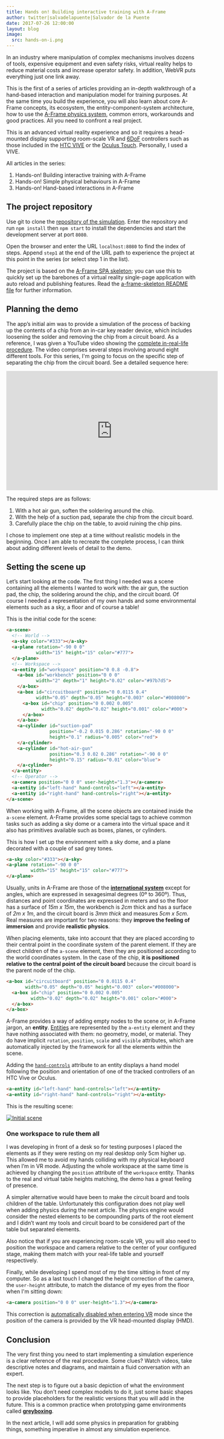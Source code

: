```yaml
---
title: Hands on! Building interactive training with A-Frame
author: twitter|salvadelapuente|Salvador de la Puente
date: 2017-07-26 12:00:00
layout: blog
image:
  src: hands-on-i.png
---
```


In an industry where manipulation of complex mechanisms involves dozens of tools, expensive equipment and even safety risks, virtual reality helps to reduce material costs and increase operator safety. In addition, WebVR puts everything just one link away.

This is the first of a series of articles providing an in-depth walkthrough of a hand-based interaction and manipulation model for training purposes. At the same time you build the experience, you will also learn about core A-Frame concepts, its ecosystem, the entity-component-system architecture, how to use the [A-Frame physics system](https://hacks.mozilla.org/2017/05/having-fun-with-physics-and-a-frame/), common errors, workarounds and good practices. All you need to confront a real project.

This is an advanced virtual reality experience and so it requires a head-mounted display supporting room-scale VR and [6DoF](https://en.wikipedia.org/wiki/Six_degrees_of_freedom) controllers such as those included in the [HTC VIVE](https://www.vive.com/us/product/#controller-intro) or the [Oculus Touch](https://www.oculus.com/rift). Personally, I used a VIVE.

All articles in the series:

  1. Hands-on! Building interactive training with A-Frame
  2. Hands-on! Simple physical behaviours in A-Frame
  3. Hands-on! Hand-based interactions in A-Frame

## The project repository

Use git to clone the [repository of the simulation](https://github.com/delapuente/aframe-interactive-training). Enter the repository and run `npm install` then `npm start` to install the dependencies and start the development server at port `8080`.

Open the browser and enter the URL `localhost:8080` to find the index of steps. Append `step1` at the end of the URL path to experience the project at this point in the series (or select step 1 in the list).

The project is based on the [A-Frame SPA skeleton](https://github.com/delapuente/aframe-spa-skeleton); you can use this to quickly set up the barebones of a virtual reality single-page application with auto reload and publishing features. Read the [a-frame-skeleton README file](https://github.com/delapuente/aframe-spa-skeleton#a-frame-spa-skeleton) for further information.

## Planning the demo

The app’s initial aim was to provide a simulation of the process of backing up the contents of a chip from an in-car key reader device, which includes loosening the solder and removing the chip from a circuit board. As a reference, I was given a YouTube video showing the [complete in-real-life procedure](https://youtu.be/qFGX3AHVLqA?t=90). The video comprises several steps involving around eight different tools. For this series, I'm going to focus on the specific step of separating the chip from the circuit board. See a detailed sequence here:

<iframe width="560" height="315" src="https://www.youtube.com/embed/tHP2kX6aAZM?rel=0&amp;showinfo=0" frameborder="0" allowfullscreen></iframe>

The required steps are as follows:

  1. With a hot air gun, soften the soldering around the chip.
  2. With the help of a suction pad, separate the chip from the circuit board.
  3. Carefully place the chip on the table, to avoid ruining the chip pins.

I chose to implement one step at a time without realistic models in the beginning. Once I am able to recreate the complete process, I can think about adding different levels of detail to the demo.

## Setting the scene up

Let’s start looking at the code. The first thing I needed was a scene containing all the elements I wanted to work with: the air gun, the suction pad, the chip, the soldering around the chip, and the circuit board. Of course I needed a representation of my own hands and some environmental elements such as a sky, a floor and of course a table!

This is the initial code for the scene:

```html
<a-scene>
  <!-- World -->
  <a-sky color="#333"></a-sky>
  <a-plane rotation="-90 0 0"
           width="15" height="15" color="#777">
  </a-plane>
  <!-- Workspace -->
  <a-entity id="workspace" position="0 0.8 -0.8">
    <a-box id="workbench" position="0 0 0"
           width="2" depth="1" height="0.02" color="#97b7d5">
    </a-box>
    <a-box id="circuitboard" position="0 0.0115 0.4"
           width="0.05" depth="0.05" height="0.003" color="#008000">
      <a-box id="chip" position="0 0.002 0.005"
             width="0.02" depth="0.02" height="0.001" color="#000">
      </a-box>
    </a-box>
    <a-cylinder id="suction-pad"
                position="-0.2 0.015 0.286" rotation="-90 0 0"
                height="0.1" radius="0.005" color="red">
    </a-cylinder>
    <a-cylinder id="hot-air-gun"
                position="0.3 0.02 0.286" rotation="-90 0 0"
                height="0.15" radius="0.01" color="blue">
    </a-cylinder>
  </a-entity>
  <!-- Operator -->
  <a-camera position="0 0 0" user-height="1.3"></a-camera>
  <a-entity id="left-hand" hand-controls="left"></a-entity>
  <a-entity id="right-hand" hand-controls="right"></a-entity>
</a-scene>
```

When working with A-Frame, all the scene objects are contained inside the `a-scene` element. A-Frame provides some special tags to achieve common tasks such as adding a sky dome or a camera into the virtual space and it also has primitives available such as boxes, planes, or cylinders.

This is how I set up the environment with a sky dome, and a plane decorated with a couple of sad grey tones.

```html
<a-sky color="#333"></a-sky>
<a-plane rotation="-90 0 0"
         width="15" height="15" color="#777">
</a-plane>
```

Usually, units in A-Frame are those of the [**international system**](https://en.wikipedia.org/wiki/International_System_of_Units) except for angles, which are expressed in sexagesimal degrees (0º to 360º). Thus, distances and point coordinates are expressed in meters and so the floor has a surface of _15m x 15m_, the workbench is _2cm_ thick and has a surface of _2m x 1m_, and the circuit board is _3mm thick_ and measures _5cm x 5cm_. Real measures are important for two reasons: they **improve the feeling of immersion** and provide **realistic physics**.

When placing elements, take into account that they are placed according to their central point in the coordinate system of the parent element. If they are direct children of the `a-scene` element, then they are positioned according to the world coordinates system. In the case of the chip, **it is positioned relative to the central point of the circuit board** because the circuit board is the parent node of the chip.

```html
<a-box id="circuitboard" position="0 0.0115 0.4"
       width="0.05" depth="0.05" height="0.003" color="#008000">
  <a-box id="chip" position="0 0.002 0.005"
         width="0.02" depth="0.02" height="0.001" color="#000">
  </a-box>
</a-box>
```

A-Frame provides a way of adding empty nodes to the scene or, in A-Frame jargon, an **entity**. [Entities](/docs/0.6.0/core/entity.html) are represented by the `a-entity` element and they have nothing associated with them: no geometry, model, or material. They do have implicit `rotation`, `position`, `scale` and `visible` attributes, which are automatically injected by the framework for all the elements within the scene.

Adding the [`hand-controls`](/docs/0.6.0/components/hand-controls.html) attribute to an entity displays a hand model following the position and orientation of one of the tracked controllers of an HTC Vive or Oculus.

```html
<a-entity id="left-hand" hand-controls="left"></a-entity>
<a-entity id="right-hand" hand-controls="right"></a-entity>
```

This is the resulting scene:

[![Initial scene](/images/blog/hands-on/step1-initial-scene.png)](/images/blog/hands-on/step1-initial-scene.png)

### One workspace to rule them all

I was developing in front of a desk so for testing purposes I placed the elements as if they were resting on my real desktop only 5cm higher up. This allowed me to avoid my hands colliding  with my physical keyboard when I’m in VR mode. Adjusting the whole workspace at the same time is achieved by changing the `position` attribute of the `workspace` entity. Thanks to the real and virtual table heights matching, the demo has a great feeling of presence.

A simpler alternative would have been to make the circuit board and tools children of the table. Unfortunately this configuration does not play well when adding physics during the next article. The physics engine would consider the nested elements to be compounding parts of the root element and I didn’t want my tools and circuit board to be considered part of the table but separated elements.

Also notice that if you are experiencing room-scale VR, you will also need to position the workspace and camera relative to the center of your configured stage, making them match with your real-life table and yourself respectively.

Finally, while developing I spend most of my the time sitting in front of my computer. So as a last touch I changed the height correction of the camera, the `user-height` attribute, to match the distance of my eyes from the floor when I'm sitting down:

```html
<a-camera position="0 0 0" user-height="1.3"></a-camera>
```

This correction is [automatically disabled when entering VR](/docs/0.6.0/components/camera.html#vr-behavior) mode since the position of the camera is provided by the VR head-mounted display (HMD).

## Conclusion

The very first thing you need to start implementing a simulation experience is a clear reference of the real procedure. Some clues? Watch videos, take descriptive notes and diagrams, and maintain a fluid conversation with an expert.

The next step is to figure out a basic depiction of what the environment looks like. You don't need complex models to do it, just some basic shapes to provide placeholders for the realistic versions that you will add in the future. This is a common practice when prototyping game environments called [**greyboxing**](http://jackw-gamedesign.tumblr.com/post/139960850160/what-is-greyboxing).

In the next article, I will add some physics in preparation for grabbing things, something imperative in almost any simulation experience.

